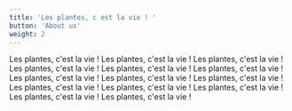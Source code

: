 ```yaml
---
title: 'Les plantes, c est la vie ! '
button: 'About us'
weight: 2
---
```


Les plantes, c'est la vie ! Les plantes, c'est la vie ! Les plantes, c'est la vie ! Les plantes, c'est la vie ! Les plantes, c'est la vie ! Les plantes, c'est la vie ! Les plantes, c'est la vie ! Les plantes, c'est la vie ! Les plantes, c'est la vie ! Les plantes, c'est la vie ! Les plantes, c'est la vie ! Les plantes, c'est la vie ! Les plantes, c'est la vie ! Les plantes, c'est la vie !
